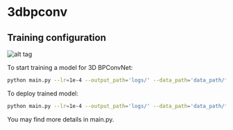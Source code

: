 # 3dbpconv

## Training configuration
![alt tag](https://github.com/panakino/3dbpconv/blob/master/structure.png)

To start training a model for 3D BPConvNet:
```bash
python main.py --lr=1e-4 --output_path='logs/' --data_path='data_path/*.h5' --test_path='test_path/*.h5' --features_root=32 --layers=5 --is_training=True
```

To deploy trained model:
```bash
python main.py --lr=1e-4 --output_path='logs/' --data_path='data_path/*.h5' --test_path='test_path/*.h5' --features_root=32 --layers=5 --is_training=False
```

You may find more details in main.py.
